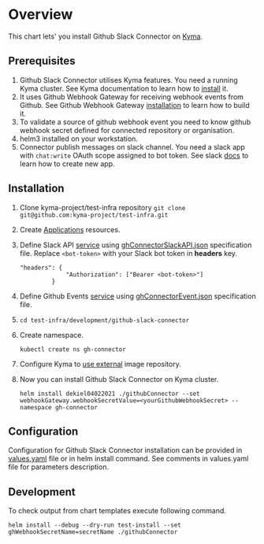 # Overview

This chart lets' you install Github Slack Connector on [Kyma](https://kyma-project.io/).

## Prerequisites

1. Github Slack Connector utilises Kyma features. You need a running Kyma cluster. See Kyma documentation to learn how to [install](https://kyma-project.io/docs/#installation-installation) it.
2. It uses Github Webhook Gateway for receiving webhook events from Github. See Github Webhook Gateway [installation](../githubWebhookGateway/README.md#Installation) to learn how to build it.
3. To validate a source of github webhook event you need to know github webhook secret defined for connected repository or organisation.
4. helm3 installed on your workstation.
5. Connector publish messages on slack channel. You need a slack app with `chat:write` OAuth scope assigned to bot token. See slack [docs](https://api.slack.com/authentication/basics) to learn how to create new app.

## Installation

1. Clone kyma-project/test-infra repository `git clone git@github.com:kyma-project/test-infra.git`
2. Create [Applications](https://kyma-project.io/docs/components/application-connector/#tutorials-create-a-new-application) resources.
3. Define Slack API [service](https://kyma-project.io/docs/components/application-connector/#tutorials-register-a-service-register-an-api-with-a-specification-url) using [ghConnectorSlackAPI.json](ghConnectorSlackAPI.json) specification file. Replace `<bot-token>` with your Slack bot token in **headers** key.
   ```
   "headers": {
                "Authorization": ["Bearer <bot-token>"]
            }
   ```
4. Define Github Events [service](https://kyma-project.io/docs/components/application-connector/#tutorials-register-a-service-register-a-service) using [ghConnectorEvent.json](ghConnectorEvent.json) specification file.
5. `cd test-infra/development/github-slack-connector`
6. Create namespace.
   
   `kubectl create ns gh-connector`
7. Configure Kyma to [use external](https://kyma-project.io/docs/components/serverless/#tutorials-set-an-external-docker-registry) image repository.
8. Now you can install Github Slack Connector on Kyma cluster.
   
   `helm install dekiel04022021 ./githubConnector --set webhookGateway.webhookSecretValue=<yourGithubWebhookSecret> --namespace gh-connector`

## Configuration

Configuration for Github Slack Connector installation can be provided in [values.yaml](values.yaml) file or in helm install command. See comments in values.yaml file for parameters description.

## Development

To check output from chart templates execute following command.

`helm install --debug --dry-run test-install --set ghWebhookSecretName=secretName ./githubConnector`
